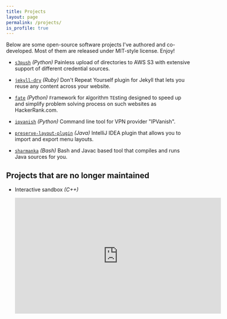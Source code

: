 ```yaml
---
title: Projects
layout: page
permalink: /projects/
is_profile: true
---
```


Below are some open-source software projects I've authored and co-developed. Most of them are released under MIT-style license. Enjoy!

* [`s3push`][s3push] *(Python)*
  Painless upload of directories to AWS S3 with extensive support of different credential sources.

* [`jekyll-dry`][jekyll-dry] *(Ruby)*
  Don't Repeat Yourself plugin for Jekyll that lets you reuse any content across your website.

* [`fate`][fate] *(Python)*
  `F`ramework for `A`lgorithm `TE`sting designed to speed up and simplify problem solving process on such websites as HackerRank.com.

* [`ipvanish`][ipvanish] *(Python)*
  Command line tool for VPN provider "IPVanish".

* [`preserve-layout-plugin`][preserve-layout-plugin] *(Java)*
  IntelliJ IDEA plugin that allows you to import and export menu layouts.

* [`sharmanka`][sharmanka] *(Bash)*
  Bash and Javac based tool that compiles and runs Java sources for you.

## Projects that are no longer maintained

* Interactive sandbox *(C++)*

  <center><iframe width="560" height="315" src="https://www.youtube.com/embed/0ytnQUbUD0o?rel=0&amp;showinfo=0" frameborder="0" allow="autoplay; encrypted-media" allowfullscreen></iframe></center>

[s3push]: https://github.com/vduseev/s3push
[jekyll-dry]: https://github.com/vduseev/jekyll-dry
[fate]: https://github.com/vduseev/fate
[ipvanish]: https://github.com/vduseev/ipvanish
[preserve-layout-plugin]: https://github.com/vduseev/preserve-layout-plugin
[sharmanka]: https://github.com/strgen/sharmanka

